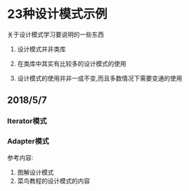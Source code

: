 # 23种设计模式示例
关于设计模式学习要说明的一些东西

1. 设计模式并非类库

2. 在类库中其实有比较多的设计模式的使用

3. 设计模式的使用并非一成不变,而且多数情况下需要变通的使用

## 2018/5/7
### Iterator模式

### Adapter模式

参考内容:
1. 图解设计模式
2. 菜鸟教程的设计模式的内容